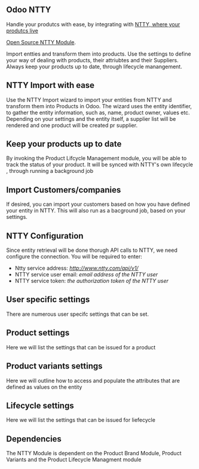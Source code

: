 Odoo NTTY
---------

Handle your produtcs with ease, by integrating with <a href="https://www.ntty.com">NTTY, where your produtcs live</a>

<a href="https://www.odoo.com/page/ntty">Open Source NTTY Module</a>.

Import entties and transform them into products. Use the settings to define
your way of dealing with products, their attriubtes and their Suppliers.
Always keep your products up to date, through lifecycle manangement.

NTTY Import with ease
---------------------

Use the NTTY Import wizard to import your entities from NTTY and transform
them into Products in Odoo. The wizard uses the entity identifier, to gather
the entity information, such as, name, product owner, values etc. Depending
on your settings and the entity itself, a supplier list will be rendered
and one product will be created pr supplier. 


Keep your products up to date
-----------------------------

By invoking the Product Lifcycle Management module, you will be able to track
the status of your product. It will be synced with NTTY's own lifecycle , through
running a background job

Import Customers/companies
--------------------------

If desired, you can import your customers based on how you have defined your
entity in NTTY. This will also run as a bacground job, based on your settings.

NTTY Configuration
------------------

Since entity retrieval will be done thorugh API calls to NTTY, we need configure
the connection. You will be required to enter:
- Ntty service address: *http://www.ntty.com/api/v1/*
- NTTY service user email: *email address of the NTTY user*
- NTTY service token: *the authorization token of the NTTY user*

User specific settings
----------------------

There are numerous user specifc settings that can be set.

## Product settings

Here we will list the settings that can be issued for a product

## Product variants settings

Here we will outline how to access and populate the attributes that are defined
as values on the entity

## Lifecycle settings

Here we will list the settings that can be issued for liefecycle


Dependencies
------------

The NTTY Module is dependent on the Product Brand Module, Product Variants and
the Product Lifecycle Managment module

